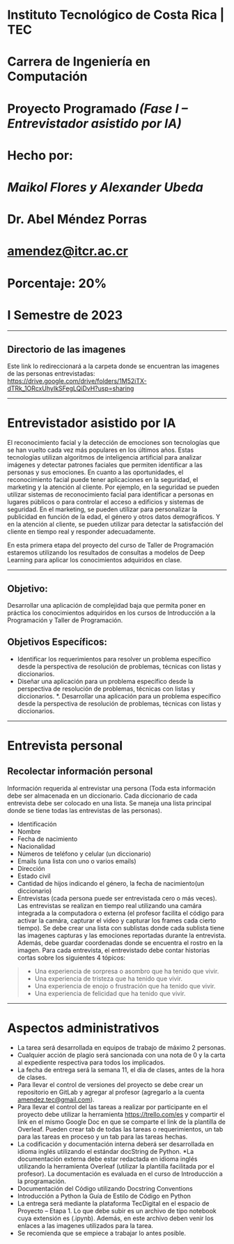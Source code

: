 # **Instituto Tecnológico de Costa Rica | TEC**
# **Carrera de Ingeniería en Computación**
# **Proyecto Programado** *(Fase I – Entrevistador asistido por IA)* 
# **Hecho por:**
# *Maikol Flores y Alexander Ubeda*
# **Dr. Abel Méndez Porras**
# amendez@itcr.ac.cr
# **Porcentaje: 20%**
# **I Semestre de 2023**
___
## Directorio de las imagenes

Este link lo redireccionará a la carpeta donde se encuentran las imagenes de las personas entrevistadas:
https://drive.google.com/drive/folders/1M52iTX-dTRk_1ORcxUhyIkSFegLQiDvH?usp=sharing
___

# Entrevistador asistido por IA
El reconocimiento facial y la detección de emociones son tecnologías que se han vuelto cada vez más populares en los últimos años. Estas tecnologías utilizan algoritmos de inteligencia artificial para analizar imágenes y detectar patrones faciales que permiten identificar a las personas y sus emociones.
En cuanto a las oportunidades, el reconocimiento facial puede tener aplicaciones en la seguridad, el marketing y la atención al cliente. Por ejemplo, en la seguridad se pueden utilizar sistemas de reconocimiento facial para identificar a personas en lugares públicos o para controlar el acceso a edificios y sistemas de seguridad. En el marketing, se pueden utilizar para personalizar la publicidad en función de la edad, el género y otros datos demográficos. Y en la atención al cliente, se pueden utilizar para detectar la satisfacción del cliente en tiempo real y responder adecuadamente.

En esta primera etapa del proyecto del curso de Taller de Programación estaremos utilizando los resultados de consultas a modelos de Deep Learning para aplicar los conocimientos adquiridos en clase. 

___
## Objetivo:
Desarrollar una aplicación de complejidad baja que permita poner en práctica los conocimientos adquiridos en los cursos de Introducción a la Programación y Taller de Programación.
## Objetivos Específicos:
*   Identificar los requerimientos para resolver un problema específico desde la perspectiva de resolución de problemas, técnicas con listas y diccionarios.
*   Diseñar una aplicación para un problema específico desde la perspectiva de resolución de problemas, técnicas con listas y diccionarios.
*.  Desarrollar una aplicación para un problema específico desde la perspectiva de resolución de problemas, técnicas con listas y diccionarios.
___
# Entrevista personal
## Recolectar información personal
Información requerida al entrevistar una persona (Toda esta información debe ser almacenada en un diccionario. Cada diccionario de cada entrevista debe ser colocado en una lista. Se maneja una lista principal donde se tiene todas las entrevistas de las personas).
*   Identificación  
*   Nombre 
*   Fecha de nacimiento
*   Nacionalidad
*   Números de teléfono y celular (un diccionario)
*   Emails (una lista con uno o varios emails)
*   Dirección
*   Estado civil
*   Cantidad de hijos indicando el género, la fecha de nacimiento(un diccionario) 
*   Entrevistas (cada persona puede ser entrevistada cero o más veces). Las entrevistas se realizan en tiempo real utilizando una camára integrada a la computadora o externa (el profesor facilita el código para activar la camára, capturar el video y capturar los frames cada cierto tiempo). Se debe crear una lista con sublistas donde cada sublista tiene las imagenes capturas y las emociones reportadas durante la entrevista. Además, debe guardar coordenadas donde se encuentra el rostro en la imagen. Para cada entrevista, el entrevistado debe contar historias cortas sobre los siguientes 4 tópicos:


  >*   Una experiencia de sorpresa o asombro que ha tenido que vivir.
  >*   Una experiencia de tristeza que ha tenido que vivir.
  >*   Una experiencia de enojo o frustración que ha tenido que vivir.
  >*   Una experiencia de felicidad que ha tenido que vivir.
___
# Aspectos administrativos
* La tarea será desarrollada en equipos de trabajo de máximo 2 personas.
* Cualquier acción de plagio será sancionada con una nota de 0 y la carta al expediente respectiva para todos los
implicados.
* La fecha de entrega será la semana 11, el día de clases, antes de la hora de clases.
* Para llevar el control de versiones del proyecto se debe crear un repositorio en GitLab y agregar al profesor (agregarlo
a la cuenta amendez.tec@gmail.com).
* Para llevar el control del las tareas a realizar por participante en el proyecto debe utilizar la herramienta
https://trello.com/es y compartir el link en el mismo Google Doc en que se comparte el link de la plantilla de Overleaf. Pueden crear tab de todas las tareas o requerimientos, un tab para las tareas en proceso y un tab para las tareas hechas.
* La codificación y documentación interna deberá ser desarrollada en idioma inglés utilizando el estándar docString de Python.
*La documentación externa debe estar redactada en idioma inglés utilizando la herramienta Overleaf (utilizar la plantilla facilitada por el profesor). La documentación es evaluada en el curso de Introducción a la programación.
* Documentación del Código utilizando Docstring Conventions 	
* Introducción a Python la Guía de Estilo de Código en Python
* La entrega será mediante la plataforma TecDigital en el espacio de Proyecto – Etapa 1. Lo que debe subir es un archivo de tipo notebook cuya extensión es (.ipynb). Además, en este archivo deben venir los enlaces a las imagenes utilizados para la tarea.
* Se recomienda que se empiece a trabajar lo antes posible.
